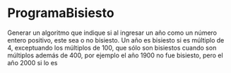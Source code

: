 # ProgramaBisiesto
Generar un algoritmo que indique si al ingresar un año como un número entero positivo, este sea o no bisiesto. Un año es bisiesto si es múltiplo de 4, exceptuando los múltiplos de 100, que sólo son bisiestos cuando son múltiplos además de 400, por ejemplo el año 1900 no fue bisiesto, pero el año 2000 si lo es
